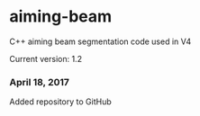 # aiming-beam
C++ aiming beam segmentation code used in V4

Current version: 1.2

### April 18, 2017
Added repository to GitHub



